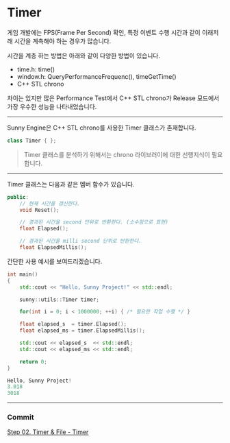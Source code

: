 # Timer

게임 개발에는 FPS(Frame Per Second) 확인, 특정 이벤트 수행 시간과 같이 이래저래 시간을 계측해야 하는 경우가 많습니다.

시간을 계층 하는 방법은 아래와 같이 다양한 방법이 있습니다.

- time.h: time()
- window.h: QueryPerformanceFrequenc(), timeGetTime()
- C++ STL chrono

차이는 있지만 많은 Performance Test에서 C++ STL chrono가 Release 모드에서 가장 우수한 성능을 나타내었습니다.

---

Sunny Engine은 C++ STL chrono를 사용한 Timer 클래스가 존재합니다.

```cpp
class Timer { };
```

> Timer 클래스를 분석하기 위해서는 chrono 라이브러이에 대한 선행지식이 필요합니다.

---

Timer 클래스는 다음과 같은 멤버 함수가 있습니다.

```cpp
public:
    // 현재 시간을 갱신한다.
    void Reset();

    // 경과된 시간을 second 단위로 반환한다. (소수점으로 표현)
    float Elapsed();

    // 경과된 시간을 milli second 단위로 반환한다.
    float ElapsedMillis();
```

간단한 사용 예시를 보여드리겠습니다.

```cpp
int main()
{
    std::cout << "Hello, Sunny Project!" << std::endl;

    sunny::utils::Timer timer;

    for(int i = 0; i < 1000000; ++i) { /* 필요한 작업 수행 */ }

    float elapsed_s  = timer.Elapsed();
    float elapsed_ms = timer.ElapsedMillis();

    std::cout << elapsed_s  << std::endl;
    std::cout << elapsed_ms << std::endl;

    return 0;
}

Hello, Sunny Project!
3.018
3018
```

---

### Commit
[Step 02. Timer & File - Timer]()
